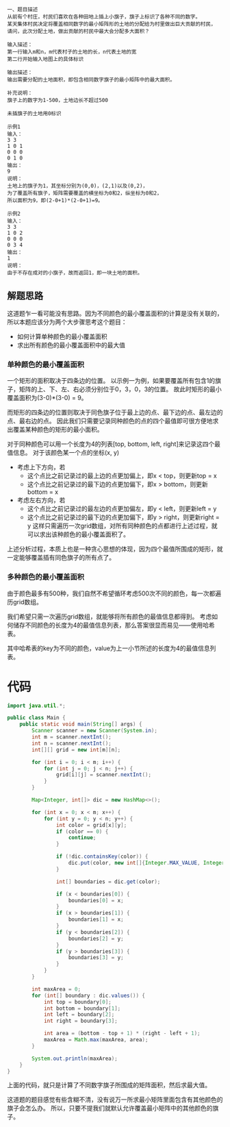 # 
```text
一、题目描述
从前有个村庄，村民们喜欢在各种田地上插上小旗子，旗子上标识了各种不同的数字。
某天集体村民决定将覆盖相同数字的最小矩阵形的土地的分配给为村里做出巨大贡献的村民，
请问，此次分配土地，做出贡献的村民中最大会分配多大面积？

输入描述：
第一行输入m和n，m代表村子的土地的长，n代表土地的宽
第二行开始输入地图上的具体标识

输出描述：
输出需要分配的土地面积，即包含相同数字旗子的最小矩阵中的最大面积。

补充说明：
旗子上的数字为1-500，土地边长不超过500

未插旗子的土地用0标识

示例1
输入：
3 3
1 0 1
0 0 0
0 1 0
输出：
9
说明：
土地上的旗子为1，其坐标分别为(0,0)，(2,1)以及(0,2)，
为了覆盖所有旗子，矩阵需要覆盖的横坐标为0和2，纵坐标为0和2，
所以面积为9，即(2-0+1)*(2-0+1)=9。

示例2
输入：
3 3
1 0 2
0 0 0
0 3 4
输出：
1
说明：
由于不存在成对的小旗子，故而返回1，即一块土地的面积。
```
## 解题思路
这道题乍一看可能没有思路。因为不同颜色的最小覆盖面积的计算是没有关联的，所以本题应该分为两个大步骤思考这个题目：
- 如何计算单种颜色的最小覆盖面积
- 求出所有颜色的最小覆盖面积中的最大值

### 单种颜色的最小覆盖面积
一个矩形的面积取决于四条边的位置。
以示例一为例，如果要覆盖所有包含1的旗子，矩阵的上、下、左、右必须分别位于0，3，0，3的位置。
故此时矩形的最小覆盖面积为(3-0)*(3-0) = 9。

而矩形的四条边的位置则取决于同色旗子位于最上边的点、最下边的点、最左边的点、最右边的点。
因此我们只需要记录同种颜色的点的四个最值即可很方便地求出覆盖某种颜色的矩形的最小面积。

对于同种颜色可以用一个长度为4的列表[top, bottom, left, right]来记录这四个最值信息。
对于该颜色某一个点的坐标(x, y)
- 考虑上下方向，若
  - 这个点比之前记录过的最上边的点更加偏上，即x < top，则更新top = x
  - 这个点比之前记录过的最下边的点更加偏下，即x > bottom，则更新bottom = x
- 考虑左右方向，若
  - 这个点比之前记录过的最左边的点更加偏左，即y < left，则更新left = y
  - 这个点比之前记录过的最下边的点更加偏下，即y > right，则更新right = y
这样只需遍历一次grid数组，对所有同种颜色的点都进行上述过程，就可以求出该种颜色的最小覆盖面积了。

上述分析过程，本质上也是一种贪心思想的体现，因为四个最值所围成的矩形，就一定能够覆盖插有同色旗子的所有点了。

### 多种颜色的最小覆盖面积
由于颜色最多有500种，我们自然不希望循环考虑500次不同的颜色，每一次都遍历grid数组。

我们希望只需一次遍历grid数组，就能够将所有颜色的最值信息都得到。
考虑如何储存不同颜色的长度为4的最值信息列表，那么答案很显而易见——使用哈希表。

其中哈希表的key为不同的颜色，value为上一小节所述的长度为4的最值信息列表。

# 代码
```java
import java.util.*;

public class Main {
    public static void main(String[] args) {
        Scanner scanner = new Scanner(System.in);
        int m = scanner.nextInt();
        int n = scanner.nextInt();
        int[][] grid = new int[m][n];

        for (int i = 0; i < m; i++) {
            for (int j = 0; j < n; j++) {
                grid[i][j] = scanner.nextInt();
            }
        }

        Map<Integer, int[]> dic = new HashMap<>();

        for (int x = 0; x < m; x++) {
            for (int y = 0; y < n; y++) {
                int color = grid[x][y];
                if (color == 0) {
                    continue;
                }

                if (!dic.containsKey(color)) {
                    dic.put(color, new int[]{Integer.MAX_VALUE, Integer.MIN_VALUE, Integer.MAX_VALUE, Integer.MIN_VALUE});
                }

                int[] boundaries = dic.get(color);

                if (x < boundaries[0]) {
                    boundaries[0] = x;
                }
                if (x > boundaries[1]) {
                    boundaries[1] = x;
                }
                if (y < boundaries[2]) {
                    boundaries[2] = y;
                }
                if (y > boundaries[3]) {
                    boundaries[3] = y;
                }
            }
        }

        int maxArea = 0;
        for (int[] boundary : dic.values()) {
            int top = boundary[0];
            int bottom = boundary[1];
            int left = boundary[2];
            int right = boundary[3];

            int area = (bottom - top + 1) * (right - left + 1);
            maxArea = Math.max(maxArea, area);
        }

        System.out.println(maxArea);
    }
}
```
上面的代码，就只是计算了不同数字旗子所围成的矩阵面积，然后求最大值。

这道题的题目感觉有些含糊不清，没有说万一所求最小矩阵里面包含有其他颜色的旗子会怎么办。
所以，只要不提我们就默认允许覆盖最小矩阵中的其他颜色的旗子。
